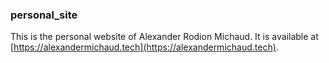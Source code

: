 ### personal_site

This is the personal website of Alexander Rodion Michaud. It is available at [https://alexandermichaud.tech](https://alexandermichaud.tech).
